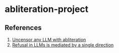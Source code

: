 # abliteration-project

## References

1. [Uncensor any LLM with abliteration](https://huggingface.co/blog/mlabonne/abliteration)
2. [Refusal in LLMs is mediated by a single direction](https://www.lesswrong.com/posts/jGuXSZgv6qfdhMCuJ/refusal-in-llms-is-mediated-by-a-single-direction)
